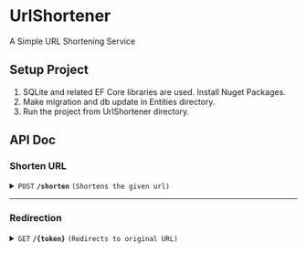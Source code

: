 # UrlShortener
A Simple URL Shortening Service
## Setup Project

1. SQLite and related EF Core libraries are used. Install Nuget Packages.
2. Make migration and db update in Entities directory.
3. Run the project from UrlShortener directory.

## API Doc

### Shorten URL

<details>
 <summary><code>POST</code> <code><b>/shorten</b></code> <code>(Shortens the given url)</code></summary>

##### Parameters

> | name              |  type     | data type      | description                         |
> |-------------------|-----------|----------------|-------------------------------------|
> | `url`             |  required | string         | URL to be shortened                 |
> | `customToken`     |  optional | string         | user selected custom token          |



##### Responses

> | http code     | content-type                      | response                                                            |
> |---------------|-----------------------------------|---------------------------------------------------------------------|
> | `200`         | `application/json`                | `{"shortenedUrl": "http://www.samplesite.com/123zxc"}`              |
> | `400`         | `application/json`                | `{"error":"Invalid URL"}`                                           |

##### Example cURL

> ```javascript
>    curl --location --request POST 'http://samplesite.com/shorten' \
>    --header 'Content-Type: application/json' \
>    --data-raw '{
>        "url" : "https://github.com/torvalds/linux/pull/437",
>        "customToken" : ""
>    }'
> ```

</details>

------------------------------------------------------------------------------------------

### Redirection

<details>
 <summary><code>GET</code> <code><b>/{token}</b></code> <code>(Redirects to original URL)</code></summary>

##### Parameters

> None

##### Responses

> | http code     | content-type                      | response                                                            |
> |---------------|-----------------------------------|---------------------------------------------------------------------|
> | `302`         | `text/plain;charset=UTF-8`        | Redirection                                                         |

##### Example cURL

> ```javascript
>  curl --location --request GET 'http://samplesite.com/fKTYsA'
> ```

</details>
